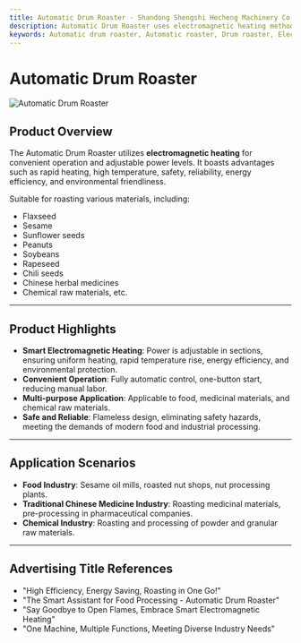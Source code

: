 ```yaml
---
title: Automatic Drum Roaster - Shandong Shengshi Hecheng Machinery Co., Ltd.
description: Automatic Drum Roaster uses electromagnetic heating method, suitable for roasting flaxseed, sesame, peanuts, soybeans and other materials, adjustable power levels, fast heating, safe and reliable, energy-saving and environmentally friendly.
keywords: Automatic drum roaster, Automatic roaster, Drum roaster, Electromagnetic heating roaster, Oilseed roasting equipment, Flaxseed roaster, Sesame roaster, Peanut roaster, Soybean roaster, Roaster equipment, Roasting machine, Oilseed preprocessing equipment, Roaster machine, Electromagnetic roaster, Automatic roasting machine
---
```


# Automatic Drum Roaster
![Automatic Drum Roaster](https://i.postimg.cc/8pR1WNPW/image.png?dl=1)
## Product Overview
The Automatic Drum Roaster utilizes **electromagnetic heating** for convenient operation and adjustable power levels. It boasts advantages such as rapid heating, high temperature, safety, reliability, energy efficiency, and environmental friendliness.

Suitable for roasting various materials, including:
- Flaxseed
- Sesame
- Sunflower seeds
- Peanuts
- Soybeans
- Rapeseed
- Chili seeds
- Chinese herbal medicines
- Chemical raw materials, etc.

---

## Product Highlights
- **Smart Electromagnetic Heating**: Power is adjustable in sections, ensuring uniform heating, rapid temperature rise, energy efficiency, and environmental protection.
- **Convenient Operation**: Fully automatic control, one-button start, reducing manual labor.
- **Multi-purpose Application**: Applicable to food, medicinal materials, and chemical raw materials.
- **Safe and Reliable**: Flameless design, eliminating safety hazards, meeting the demands of modern food and industrial processing.

---

## Application Scenarios
- **Food Industry**: Sesame oil mills, roasted nut shops, nut processing plants.
- **Traditional Chinese Medicine Industry**: Roasting medicinal materials, pre-processing in pharmaceutical companies.
- **Chemical Industry**: Roasting and processing of powder and granular raw materials.

---

## Advertising Title References
- "High Efficiency, Energy Saving, Roasting in One Go!"
- "The Smart Assistant for Food Processing - Automatic Drum Roaster"
- "Say Goodbye to Open Flames, Embrace Smart Electromagnetic Heating"
- "One Machine, Multiple Functions, Meeting Diverse Industry Needs"